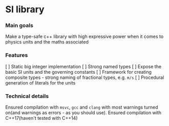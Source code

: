 # SI library

### Main goals
Make a type-safe c++ library with high expressive power when it comes to physics units and the maths associated

### Features
[ ] Static big integer implementation
[ ] Strong named types
[ ] Expose the basic SI units and the governing constants
[ ] Framework for creating composite types - strong naming of fractional types, e.g. `m/s`
[ ] Procedural generation of literals for the units

### Technical details
Ensured compilation with `msvc`, `gcc` and `clang` with most warnings turned on(and warnings as errors - as you should use). Ensured compilation with C++17(haven't tested with C++14)